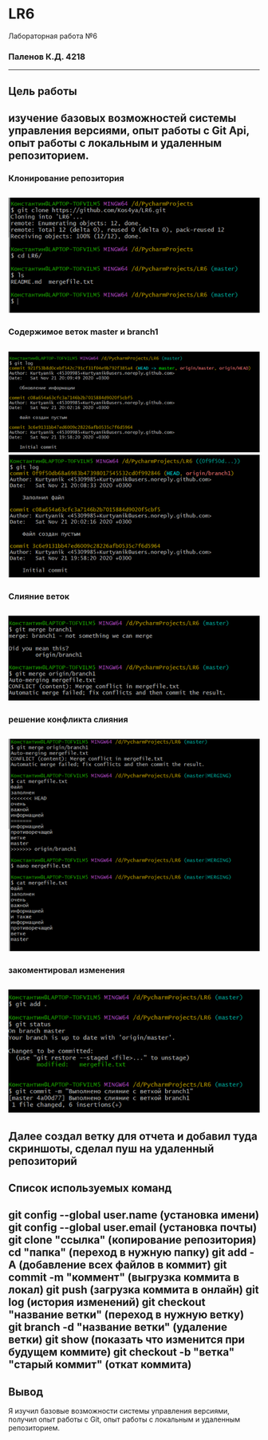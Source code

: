 # LR6
Лабораторная работа №6
### Паленов К.Д. 4218
---------
## Цель работы
изучение базовых возможностей системы управления версиями, опыт работы с Git Api, опыт работы с локальным и удаленным репозиторием.
---------
### Клонирование репозитория
![Alt-Текст](https://github.com/Kos4ya/LR6/blob/new_branch/images/Рисунок1.png)
---------
### Содержимое веток master и branch1
![Alt-Текст](https://github.com/Kos4ya/LR6/blob/new_branch/images/Рисунок2.png)
![Alt-Текст](https://github.com/Kos4ya/LR6/blob/new_branch/images/Рисунок3.png)
---------
### Слияние веток
![Alt-Текст](https://github.com/Kos4ya/LR6/blob/new_branch/images/Рисунок5.png)
---------
### решение конфликта слияния
![Alt-Текст](https://github.com/Kos4ya/LR6/blob/new_branch/images/Рисунок6.png)
---------
### закоментировал изменения 
![Alt-Текст](https://github.com/Kos4ya/LR6/blob/new_branch/images/Рисунок7.png)
---------
Далее создал ветку для отчета и добавил туда скриншоты, сделал пуш на удаленный репозиторий
----------
## Список используемых команд
git config --global user.name (установка имени)
git config --global user.email (установка почты)
git clone "ссылка" (копирование репозитория)
cd "папка" (переход в нужную папку)
git add -A (добавление всех файлов в коммит)
git commit -m "коммент" (выгрузка коммита в локал)
git push (загрузка коммита в онлайн)
git log (история изменений)
git checkout "название ветки" (переход в нужную ветку)
git branch -d "название ветки" (удаление ветки)
git show (показать что изменится при будущем коммите)
git checkout -b "ветка" "старый коммит" (откат коммита)
--------
## Вывод
Я изучил базовые возможности системы управления версиями, получил опыт работы с Git, опыт работы с локальным и
удаленным репозиторием. 
